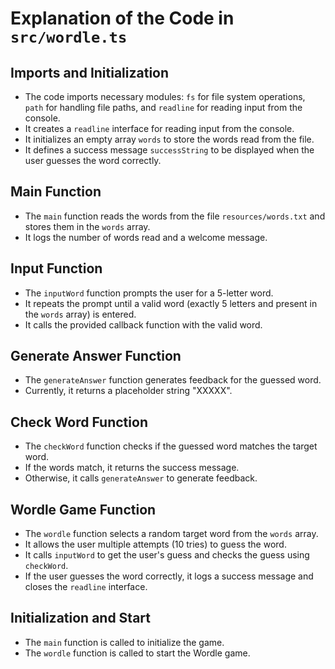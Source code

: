 # Explanation of the Code in `src/wordle.ts`

## Imports and Initialization

- The code imports necessary modules: `fs` for file system operations, `path` for handling file paths, and `readline` for reading input from the console.
- It creates a `readline` interface for reading input from the console.
- It initializes an empty array `words` to store the words read from the file.
- It defines a success message `successString` to be displayed when the user guesses the word correctly.

## Main Function

- The `main` function reads the words from the file `resources/words.txt` and stores them in the `words` array.
- It logs the number of words read and a welcome message.

## Input Function

- The `inputWord` function prompts the user for a 5-letter word.
- It repeats the prompt until a valid word (exactly 5 letters and present in the `words` array) is entered.
- It calls the provided callback function with the valid word.

## Generate Answer Function

- The `generateAnswer` function generates feedback for the guessed word.
- Currently, it returns a placeholder string "XXXXX".

## Check Word Function

- The `checkWord` function checks if the guessed word matches the target word.
- If the words match, it returns the success message.
- Otherwise, it calls `generateAnswer` to generate feedback.

## Wordle Game Function

- The `wordle` function selects a random target word from the `words` array.
- It allows the user multiple attempts (10 tries) to guess the word.
- It calls `inputWord` to get the user's guess and checks the guess using `checkWord`.
- If the user guesses the word correctly, it logs a success message and closes the `readline` interface.

## Initialization and Start

- The `main` function is called to initialize the game.
- The `wordle` function is called to start the Wordle game.